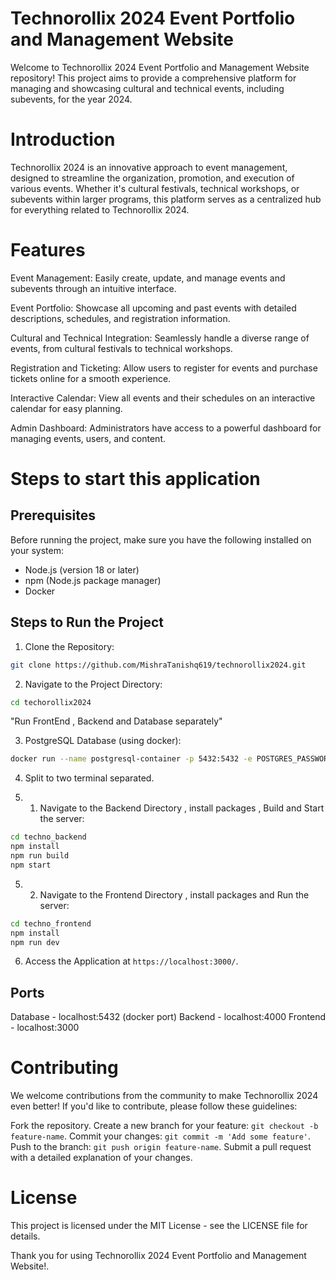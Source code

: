 # Technorollix 2024 Event Portfolio and Management Website

Welcome to Technorollix 2024 Event Portfolio and Management Website repository! This project aims to provide a comprehensive platform for managing and showcasing cultural and technical events, including subevents, for the year 2024.

# Introduction

Technorollix 2024 is an innovative approach to event management, designed to streamline the organization, promotion, and execution of various events. Whether it's cultural festivals, technical workshops, or subevents within larger programs, this platform serves as a centralized hub for everything related to Technorollix 2024.

# Features

Event Management: Easily create, update, and manage events and subevents through an intuitive interface.

Event Portfolio: Showcase all upcoming and past events with detailed descriptions, schedules, and registration information.

Cultural and Technical Integration: Seamlessly handle a diverse range of events, from cultural festivals to technical workshops.

Registration and Ticketing: Allow users to register for events and purchase tickets online for a smooth experience.

Interactive Calendar: View all events and their schedules on an interactive calendar for easy planning.

Admin Dashboard: Administrators have access to a powerful dashboard for managing events, users, and content.

# Steps to start this application

## Prerequisites

Before running the project, make sure you have the following installed on your system:

-   Node.js (version 18 or later)
-   npm (Node.js package manager)
-   Docker

## Steps to Run the Project

1. Clone the Repository:

```bash
git clone https://github.com/MishraTanishq619/technorollix2024.git
```

2. Navigate to the Project Directory:

```bash
cd techorollix2024
```

"Run FrontEnd , Backend and Database separately"

3. PostgreSQL Database (using docker):

```bash
docker run --name postgresql-container -p 5432:5432 -e POSTGRES_PASSWORD=mysecretpassword -d postgres
```

4. Split to two terminal separated.

5.  1. Navigate to the Backend Directory , install packages , Build and Start the server:

```bash
cd techno_backend
npm install
npm run build
npm start
```

5.  2. Navigate to the Frontend Directory , install packages and Run the server:

```bash
cd techno_frontend
npm install
npm run dev
```

6. Access the Application at `https://localhost:3000/`.

## Ports

Database - localhost:5432 (docker port)
Backend - localhost:4000
Frontend - localhost:3000

# Contributing

We welcome contributions from the community to make Technorollix 2024 even better! If you'd like to contribute, please follow these guidelines:

Fork the repository.
Create a new branch for your feature: `git checkout -b feature-name`.
Commit your changes: `git commit -m 'Add some feature'`.
Push to the branch: `git push origin feature-name`.
Submit a pull request with a detailed explanation of your changes.

# License

This project is licensed under the MIT License - see the LICENSE file for details.

Thank you for using Technorollix 2024 Event Portfolio and Management Website!.
